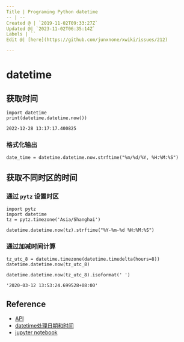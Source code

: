 ```yaml
---
Title | Programing Python datetime
-- | --
Created @ | `2019-11-02T09:33:27Z`
Updated @| `2023-11-02T06:35:14Z`
Labels | ``
Edit @| [here](https://github.com/junxnone/xwiki/issues/212)

---
```

# datetime


## 获取时间

```
import datetime
print(datetime.datetime.now())
```
```
2022-12-28 13:17:17.400825
```

### 格式化输出

```
date_time = datetime.datetime.now.strftime("%m/%d/%Y, %H:%M:%S")
```


## 获取不同时区的时间

### 通过 `pytz` 设置时区

```
import pytz
import datetime
tz = pytz.timezone('Asia/Shanghai')

datetime.datetime.now(tz).strftime("%Y-%m-%d %H:%M:%S")
```


### 通过加减时间计算

```
tz_utc_8 = datetime.timezone(datetime.timedelta(hours=8))
datetime.datetime.now(tz_utc_8)
```

```
datetime.datetime.now(tz_utc_8).isoformat(' ')
```

```
'2020-03-12 13:53:24.699528+08:00'
```

## Reference
- [API](https://docs.python.org/3/library/datetime.html#module-datetime)
- [datetime处理日期和时间](https://www.cnblogs.com/qisq/p/7614398.html)
- [jupyter notebook](https://github.com/junxnone/examples/blob/master/python/python_datetime.ipynb)

